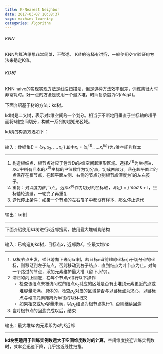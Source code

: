 ```yaml
---
title: K-Nearest Neighbor
date: 2017-03-07 10:08:37
tags: machine learning
categories: Algorithm
---
```


###### KNN
KNN的算法思想非常简单，不赘述。
K值的选择有讲究，一般使用交叉验证的方法来确定K值。

###### KD树
KNN naive的实现实现方法是线性扫描法，但是这种方法效率很差，训练集很大时非常耗时。好一点的方法是使用一个最大堆，时间复杂度为$O(nlogK)$。

下面介绍基于树的方法：kd树。

kd树是二叉树，表示对k维空间的一个划分。相当于不断地用垂直于坐标轴的超平面将k维空间切分，构成一系列的超矩形区域。

kd树的构造方法如下：

---

输入：数据集$D=\lbrace x_1,x_2,...,x_n \rbrace$
其中$x_i=(x_i^{(1)},...,x_i^{(k)})$为$k$维空间的样本

---

1) 构造根结点，根节点对应于包含$D$的$k$维空间超矩形区域。选择$x^{(1)}$为坐标轴，以$D$中所有样本的$x^{(1)}$坐标的中位数作为切分点，切成两部分。落在超平面上的点保存在根节点，在超平面左侧、右侧的节点分别根节点深度为1的左右孩子。
2) 重复：对深度为$j$的节点，选择$x^{(l)}$作为切分的坐标轴，满足$l=j\; mod\; k + 1$，坐标轴轮流选，一轮完了再重复.
3) 迭代停止条件：如果一个节点的左右孩子中都没有样本，那么停止迭代

---

输出：kd树

---

下面介绍使用kd树进行k近邻搜索，使用最大堆辅助结构

---

输入：已构造的kd树，目标点$x$，近邻数$K$，空最大堆$hp$

---

1. 从根节点出发，递归地向下访问kd树，若目标$x$当前维的坐标小于切分点的坐标，则移动到左子结点，否则移动到右子结点，直到结点为叶节点为止。对每一个路过的节点，添加元素维护最大推（留下小的）。
2. 递归的向上回退，在每个节点$p$进行以下操作
    - 检查该结点未被访问过的结点$p_c$对应的区域是否有比堆顶元素更近的点或堆容量未满。具体的，检查$p_c$对应的区域是否与以目标点为求心、以目标点与堆顶元素距离为半径的球体相交
    - 如果相交或$hp$容量未满，以$p_c$结点为根节点执行1，否则继续回溯
3. 当对根节点的回溯完成以后，结束

---

输出：最大堆$hp$内元素即为$s$的$K$近邻

---

**kd树更适用于训练实例数远大于空间维度数时的计算**，空间维度接近训练实例数时，效率会迅速下降，几乎接近线性扫描。